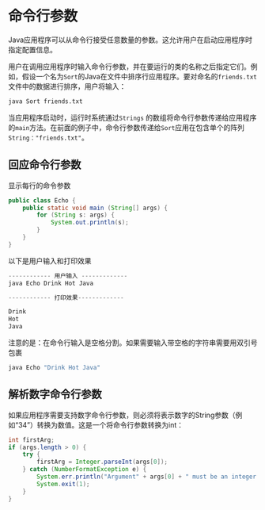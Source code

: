 # 命令行参数

Java应用程序可以从命令行接受任意数量的参数。这允许用户在启动应用程序时指定配置信息。

用户在调用应用程序时输入命令行参数，并在要运行的类的名称之后指定它们。例如，假设一个名为`Sort`的Java在文件中排序行应用程序。要对命名的`friends.txt`文件中的数据进行排序，用户将输入：
```bash
java Sort friends.txt
```
当应用程序启动时，运行时系统通过`Strings` 的数组将命令行参数传递给应用程序的`main`方法。在前面的例子中，命令行参数传递给`Sort`应用在包含单个的阵列`String："friends.txt"`。

## 回应命令行参数
显示每行的命令参数
```java
public class Echo {
    public static void main (String[] args) {
        for (String s: args) {
            System.out.println(s);
        }
    }
}
```
以下是用户输入和打印效果
```java
------------ 用户输入 -------------
java Echo Drink Hot Java

------------ 打印效果-------------

Drink
Hot
Java
```

注意的是：在命令行输入是空格分割。如果需要输入带空格的字符串需要用双引号包裹
```java
java Echo "Drink Hot Java"
```

## 解析数字命令行参数
如果应用程序需要支持数字命令行参数，则必须将表示数字的String参数（例如“34”）转换为数值。这是一个将命令行参数转换为int：
```java
int firstArg;
if (args.length > 0) {
    try {
        firstArg = Integer.parseInt(args[0]);
    } catch (NumberFormatException e) {
        System.err.println("Argument" + args[0] + " must be an integer.");
        System.exit(1);
    }
}
```